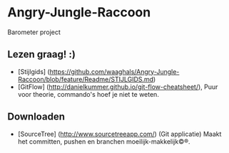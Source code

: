 # Angry-Jungle-Raccoon

Barometer project

## Lezen graag! :)

* [Stijlgids] (https://github.com/waaghals/Angry-Jungle-Raccoon/blob/feature/Readme/STIJLGIDS.md)
* [GitFlow] (http://danielkummer.github.io/git-flow-cheatsheet/), Puur voor theorie, commando's hoef je niet te weten.

## Downloaden

* [SourceTree] (http://www.sourcetreeapp.com/) (Git applicatie) Maakt het committen, pushen en branchen moeilijk-makkelijk&copy;&reg;.